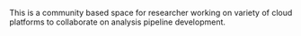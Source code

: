
This is a community based space for researcher working on variety of cloud platforms to collaborate on analysis pipeline development.  
